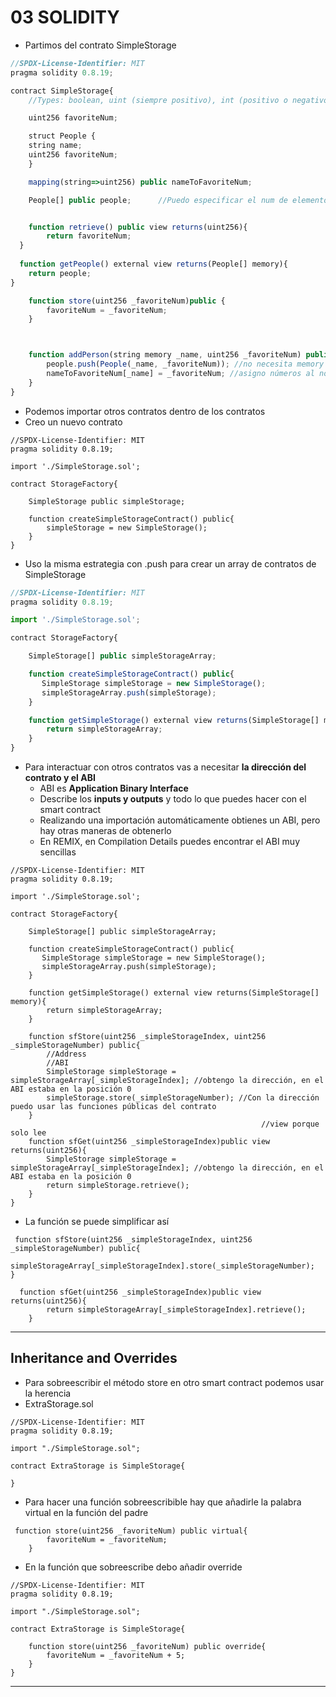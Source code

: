 # 03 SOLIDITY 


- Partimos del contrato SimpleStorage

~~~js
//SPDX-License-Identifier: MIT
pragma solidity 0.8.19;

contract SimpleStorage{
    //Types: boolean, uint (siempre positivo), int (positivo o negativo), address, string, bytes

    uint256 favoriteNum;

    struct People {
    string name;
    uint256 favoriteNum;
    }

    mapping(string=>uint256) public nameToFavoriteNum;

    People[] public people;      //Puedo especificar el num de elementos con People[n]  


    function retrieve() public view returns(uint256){
        return favoriteNum;
  }
  
  function getPeople() external view returns(People[] memory){
    return people;
}

    function store(uint256 _favoriteNum)public {
        favoriteNum = _favoriteNum;
    }



    function addPerson(string memory _name, uint256 _favoriteNum) public{
        people.push(People(_name, _favoriteNum)); //no necesita memory
        nameToFavoriteNum[_name] = _favoriteNum; //asigno números al nombre dado en un mapping
    }  
}
~~~

- Podemos importar otros contratos dentro de los contratos
- Creo un nuevo contrato

~~~solidity
//SPDX-License-Identifier: MIT
pragma solidity 0.8.19;

import './SimpleStorage.sol';

contract StorageFactory{

    SimpleStorage public simpleStorage;

    function createSimpleStorageContract() public{
        simpleStorage = new SimpleStorage();
    }
}
~~~

- Uso la misma estrategia con .push para crear un array de contratos de SimpleStorage

~~~js
//SPDX-License-Identifier: MIT
pragma solidity 0.8.19;

import './SimpleStorage.sol';

contract StorageFactory{

    SimpleStorage[] public simpleStorageArray;

    function createSimpleStorageContract() public{
       SimpleStorage simpleStorage = new SimpleStorage();
       simpleStorageArray.push(simpleStorage);
    }

    function getSimpleStorage() external view returns(SimpleStorage[] memory){
        return simpleStorageArray;
    }
}
~~~

- Para interactuar con otros contratos vas a necesitar **la dirección del contrato y el ABI**
  - ABI es **Application Binary Interface**
  - Describe los **inputs y outputs** y todo lo que puedes hacer con el smart contract
  - Realizando una importación automáticamente obtienes un ABI, pero hay otras maneras de obtenerlo
  - En REMIX, en Compilation Details puedes encontrar el ABI muy sencillas

~~~solidity
//SPDX-License-Identifier: MIT
pragma solidity 0.8.19;

import './SimpleStorage.sol';

contract StorageFactory{

    SimpleStorage[] public simpleStorageArray;

    function createSimpleStorageContract() public{
       SimpleStorage simpleStorage = new SimpleStorage();
       simpleStorageArray.push(simpleStorage);
    }

    function getSimpleStorage() external view returns(SimpleStorage[] memory){
        return simpleStorageArray;
    }

    function sfStore(uint256 _simpleStorageIndex, uint256 _simpleStorageNumber) public{
        //Address 
        //ABI
        SimpleStorage simpleStorage = simpleStorageArray[_simpleStorageIndex]; //obtengo la dirección, en el ABI estaba en la posición 0
        simpleStorage.store(_simpleStorageNumber); //Con la dirección puedo usar las funciones públicas del contrato
    }
                                                        //view porque solo lee
    function sfGet(uint256 _simpleStorageIndex)public view returns(uint256){
        SimpleStorage simpleStorage = simpleStorageArray[_simpleStorageIndex]; //obtengo la dirección, en el ABI estaba en la posición 0
        return simpleStorage.retrieve();
    }
}
~~~

- La función se puede simplificar así

~~~solidity
 function sfStore(uint256 _simpleStorageIndex, uint256 _simpleStorageNumber) public{
       simpleStorageArray[_simpleStorageIndex].store(_simpleStorageNumber);
}

  function sfGet(uint256 _simpleStorageIndex)public view returns(uint256){
        return simpleStorageArray[_simpleStorageIndex].retrieve();
    }
~~~
-----

## Inheritance and Overrides

- Para sobreescribir el método store en otro smart contract podemos usar la herencia
- ExtraStorage.sol

~~~solidity
//SPDX-License-Identifier: MIT
pragma solidity 0.8.19;

import "./SimpleStorage.sol";

contract ExtraStorage is SimpleStorage{

}
~~~

- Para hacer una función sobreescribible hay que añadirle la palabra virtual en la función del padre

~~~solidity
 function store(uint256 _favoriteNum) public virtual{
        favoriteNum = _favoriteNum;
    }
~~~

- En la función que sobreescribe debo añadir override

~~~solidity
//SPDX-License-Identifier: MIT
pragma solidity 0.8.19;

import "./SimpleStorage.sol";

contract ExtraStorage is SimpleStorage{

    function store(uint256 _favoriteNum) public override{
        favoriteNum = _favoriteNum + 5;
    }
}
~~~
----


